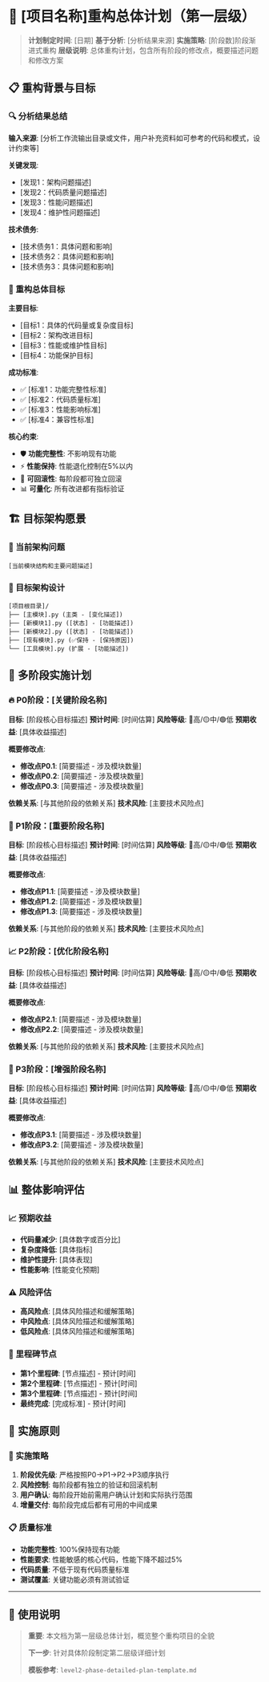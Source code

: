 # 🚀 [项目名称]重构总体计划（第一层级）

> **计划制定时间**: [日期]
> **基于分析**: [分析结果来源]
> **实施策略**: [阶段数]阶段渐进式重构
> **层级说明**: 总体重构计划，包含所有阶段的修改点，概要描述问题和修改方案

## 📋 重构背景与目标

### 🔍 分析结果总结

**输入来源**: [分析工作流输出目录或文件，用户补充资料如可参考的代码和模式，设计约束等]

**关键发现**:

- [发现1：架构问题描述]
- [发现2：代码质量问题描述]
- [发现3：性能问题描述]
- [发现4：维护性问题描述]

**技术债务**:

- [技术债务1：具体问题和影响]
- [技术债务2：具体问题和影响]
- [技术债务3：具体问题和影响]

### 🎯 重构总体目标

**主要目标**:

- [目标1：具体的代码量或复杂度目标]
- [目标2：架构改进目标]
- [目标3：性能或维护性目标]
- [目标4：功能保护目标]

**成功标准**:

- ✅ [标准1：功能完整性标准]
- ✅ [标准2：代码质量标准]
- ✅ [标准3：性能影响标准]
- ✅ [标准4：兼容性标准]

**核心约束**:

- 🛡️ **功能完整性**: 不影响现有功能
- ⚡ **性能保持**: 性能退化控制在5%以内
- 🔄 **可回滚性**: 每阶段都可独立回滚
- 📊 **可量化**: 所有改进都有指标验证

## 🏗️ 目标架构愿景

### 📁 当前架构问题

```
[当前模块结构和主要问题描述]
```

### 📁 目标架构设计

```
[项目根目录]/
├── [主模块].py (主类 - [变化描述])
├── [新模块1].py ([状态] - [功能描述])
├── [新模块2].py ([状态] - [功能描述])
├── [现有模块].py (✅保持 - [保持原因])
└── [工具模块].py (扩展 - [功能描述])
```

## 📅 多阶段实施计划

### 🔥 P0阶段：[关键阶段名称]

**目标**: [阶段核心目标描述]
**预计时间**: [时间估算]
**风险等级**: 🔴高/🟡中/🟢低
**预期收益**: [具体收益描述]

**概要修改点**:

- **修改点P0.1**: [简要描述 - 涉及模块数量]
- **修改点P0.2**: [简要描述 - 涉及模块数量]
- **修改点P0.3**: [简要描述 - 涉及模块数量]

**依赖关系**: [与其他阶段的依赖关系]
**技术风险**: [主要技术风险点]

### 🎯 P1阶段：[重要阶段名称]

**目标**: [阶段核心目标描述]
**预计时间**: [时间估算]
**风险等级**: 🔴高/🟡中/🟢低
**预期收益**: [具体收益描述]

**概要修改点**:

- **修改点P1.1**: [简要描述 - 涉及模块数量]
- **修改点P1.2**: [简要描述 - 涉及模块数量]
- **修改点P1.3**: [简要描述 - 涉及模块数量]

**依赖关系**: [与其他阶段的依赖关系]
**技术风险**: [主要技术风险点]

### 📈 P2阶段：[优化阶段名称]

**目标**: [阶段核心目标描述]
**预计时间**: [时间估算]
**风险等级**: 🔴高/🟡中/🟢低
**预期收益**: [具体收益描述]

**概要修改点**:

- **修改点P2.1**: [简要描述 - 涉及模块数量]
- **修改点P2.2**: [简要描述 - 涉及模块数量]

**依赖关系**: [与其他阶段的依赖关系]
**技术风险**: [主要技术风险点]

### 🌟 P3阶段：[增强阶段名称]

**目标**: [阶段核心目标描述]
**预计时间**: [时间估算]
**风险等级**: 🔴高/🟡中/🟢低
**预期收益**: [具体收益描述]

**概要修改点**:

- **修改点P3.1**: [简要描述 - 涉及模块数量]
- **修改点P3.2**: [简要描述 - 涉及模块数量]

**依赖关系**: [与其他阶段的依赖关系]
**技术风险**: [主要技术风险点]

## 📊 整体影响评估

### 📈 预期收益

- **代码量减少**: [具体数字或百分比]
- **复杂度降低**: [具体指标]
- **维护性提升**: [具体表现]
- **性能影响**: [性能变化预期]

### ⚠️ 风险评估

- **高风险点**: [具体风险描述和缓解策略]
- **中风险点**: [具体风险描述和缓解策略]
- **低风险点**: [具体风险描述和缓解策略]

### 🎯 里程碑节点

- **第1个里程碑**: [节点描述] - 预计[时间]
- **第2个里程碑**: [节点描述] - 预计[时间]
- **第3个里程碑**: [节点描述] - 预计[时间]
- **最终完成**: [完成标准] - 预计[时间]

## 🚀 实施原则

### 🔄 实施策略

1. **阶段优先级**: 严格按照P0→P1→P2→P3顺序执行
2. **风险控制**: 每阶段都有独立的验证和回滚机制
3. **用户确认**: 每阶段开始前需用户确认计划和实际执行范围
4. **增量交付**: 每阶段完成后都有可用的中间成果

### 📋 质量标准

- **功能完整性**: 100%保持现有功能
- **性能要求**: 性能敏感的核心代码，性能下降不超过5%
- **代码质量**: 不低于现有代码质量标准
- **测试覆盖**: 关键功能必须有测试验证

---

## 📝 使用说明

> **重要**: 本文档为第一层级总体计划，概览整个重构项目的全貌
>
> **下一步**: 针对具体阶段制定第二层级详细计划
>
> **模板参考**: `level2-phase-detailed-plan-template.md`

